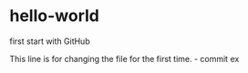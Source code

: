 # hello-world
first start with GitHub

This line is for changing the file for the first time. - commit ex
